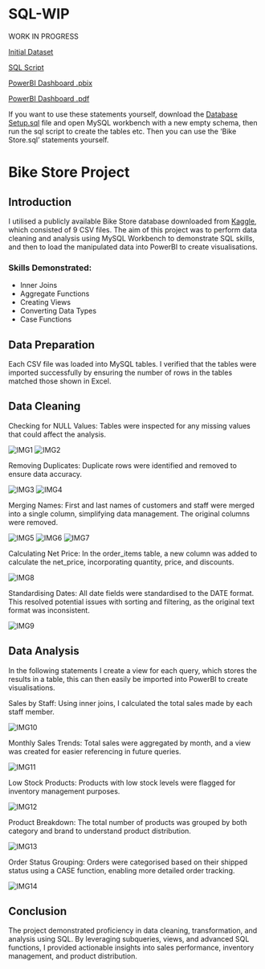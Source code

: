 # SQL-WIP

WORK IN PROGRESS 

[Initial Dataset](https://github.com/D-Wilkinson/SQL-WIP/tree/34802d17155ce26338d99ba5617d6432b5582c9a/Intial%20CSV%20Data)

[SQL Script](https://github.com/D-Wilkinson/SQL-WIP/blob/09094eae6423be2ff98841a1d8819bb0e8956214/Bike%20Store.sql)

[PowerBI Dashboard .pbix](https://github.com/D-Wilkinson/Bike-Store-Project/blob/768d87ee1c7900530b83617f1034dc9c92fa8752/Bike%20Store%20Dashboard.pbix)

[PowerBI Dashboard .pdf](https://github.com/D-Wilkinson/Bike-Store-Project/blob/768d87ee1c7900530b83617f1034dc9c92fa8752/Bike%20Store%20Dashboard.pdf)

If you want to use these statements yourself, download the [Database Setup.sql](https://github.com/D-Wilkinson/SQL-WIP/blob/e8e9bd90aad4f9550794ae3eb9e56dfe97de0263/Database%20Setup.sql) file and open MySQL workbench with a new empty schema, then run the sql script to create the tables etc. Then you can use the ‘Bike Store.sql’ statements yourself.

# Bike Store Project

## Introduction
I utilised a publicly available Bike Store database downloaded from [Kaggle](https://www.kaggle.com/datasets/dillonmyrick/bike-store-sample-database), which consisted of 9 CSV files. The aim of this project was to perform data cleaning and analysis using MySQL Workbench to demonstrate SQL skills, and then to load the manipulated data into PowerBI to create visualisations.

### Skills Demonstrated:
- Inner Joins
- Aggregate Functions
- Creating Views
- Converting Data Types
- Case Functions
## Data Preparation
Each CSV file was loaded into MySQL tables. I verified that the tables were imported successfully by ensuring the number of rows in the tables matched those shown in Excel.
## Data Cleaning
Checking for NULL Values:
 Tables were inspected for any missing values that could affect the analysis.
 
![IMG1](https://github.com/user-attachments/assets/b78562c3-80ca-40a6-815b-6d902ea0a9f5)
![IMG2](https://github.com/user-attachments/assets/c7ff8d77-4c29-4f58-ade9-571dc040f39b)


Removing Duplicates:
 Duplicate rows were identified and removed to ensure data accuracy.
 
![IMG3](https://github.com/user-attachments/assets/dbc25f7d-530f-4b6d-9afe-085f2091613b)
![IMG4](https://github.com/user-attachments/assets/c993a801-b8a1-408e-9557-30c38e2ece6f)


Merging Names:
 First and last names of customers and staff were merged into a single column, simplifying data management. The original columns were removed.
 
![IMG5](https://github.com/user-attachments/assets/0cf09f77-5140-446d-aa1a-e22a92d65a64)
![IMG6](https://github.com/user-attachments/assets/4e462345-ea09-4b61-86b3-1448211827ae)
![IMG7](https://github.com/user-attachments/assets/faed00fc-cbbe-4ab3-838d-862063d6ce19)


Calculating Net Price:
In the order_items table, a new column was added to calculate the net_price, incorporating quantity, price, and discounts.

![IMG8](https://github.com/user-attachments/assets/826832fe-9edc-4103-8f13-4f43ac547efb)


Standardising Dates:
 All date fields were standardised to the DATE format. This resolved potential issues with sorting and filtering, as the original text format was inconsistent.
 
![IMG9](https://github.com/user-attachments/assets/c2b6885a-4881-49c5-9a8c-12926cbafb4d)



## Data Analysis

In the following statements I create a view for each query, which stores the results in a table,
this can then easily be imported into PowerBI to create visualisations.

Sales by Staff:
 Using inner joins, I calculated the total sales made by each staff member.
 
![IMG10](https://github.com/user-attachments/assets/bf3932e0-1f7f-4bf4-9baa-414503e6259f)



Monthly Sales Trends:
 Total sales were aggregated by month, and a view was created for easier referencing in future queries.
 
![IMG11](https://github.com/user-attachments/assets/c99acdfb-f6dd-4e58-b642-d87f0851aa4f)


Low Stock Products:
 Products with low stock levels were flagged for inventory management purposes.
 
![IMG12](https://github.com/user-attachments/assets/63c725c3-9c6d-4774-93f8-1ed3c516d9fb)


Product Breakdown:
 The total number of products was grouped by both category and brand to understand product distribution.
 
![IMG13](https://github.com/user-attachments/assets/b2608867-46a7-42fb-acfa-62edb1c392f2)


Order Status Grouping:
 Orders were categorised based on their shipped status using a CASE function, enabling more detailed order tracking.
 
![IMG14](https://github.com/user-attachments/assets/9e030728-ca46-4e1a-a279-9e086f419f75)



## Conclusion
The project demonstrated proficiency in data cleaning, transformation, and analysis using SQL. By leveraging subqueries, views, and advanced SQL functions, I provided actionable insights into sales performance, inventory management, and product distribution.
